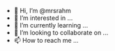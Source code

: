 - 👋 Hi, I’m @mrsrahm
- 👀 I’m interested in ...
- 🌱 I’m currently learning ...
- 💞️ I’m looking to collaborate on ...
- 📫 How to reach me ...

<!---
mrsrahm/mrsrahm is a ✨ special ✨ repository because its `README.md` (this file) appears on your GitHub profile.
You can click the Preview link to take a look at your changes.
--->
